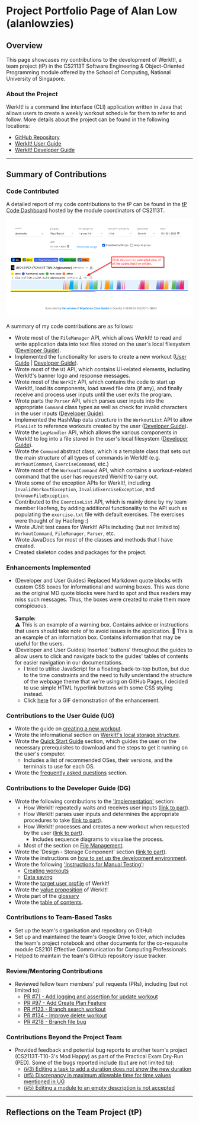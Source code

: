 # Project Portfolio Page of Alan Low (alanlowzies)

## Overview
This page showcases my contributions to the development of WerkIt!, a team project (tP) in the CS2113T 
Software Engineering & Object-Oriented Programming module offered by the School of Computing, National University of 
Singapore.

### About the Project
WerkIt! is a command line interface (CLI) application written in Java that allows users to create a weekly workout 
schedule for them to refer to and follow. More details about the project can be found in the following locations:
* [GitHub Repository](../../)
* [WerkIt! User Guide](../UserGuide.md)
* [WerkIt! Developer Guide](../DeveloperGuide.md)

---

## Summary of Contributions
### Code Contributed
A detailed report of my code contributions to the tP can be found in the [tP Code Dashboard](https://nus-cs2113-ay2122s2.github.io/tp-dashboard/?search=alanlowzies&breakdown=true) 
hosted by the module coordinators of CS2113T.

![tP Code Dashboard](../images/ppp/alanlowzies/tPCodeDashboard.png)

A summary of my code contributions are as follows:
- Wrote most of the `FileManager` API, which allows WerkIt! to read and write application data
into text files stored on the user's local filesystem 
([Developer Guide](../DeveloperGuide.md#file-management)). 
- Implemented the functionality for users to create a new workout 
([User Guide](../UserGuide.md#create-a-workout-workout-new) | [Developer Guide](../DeveloperGuide.md#create-new-workout)).
- Wrote most of the `UI` API, which contains UI-related elements, including WerkIt!'s banner logo and response messages.
- Wrote most of the `WerkIt` API, which contains the code to start up WerkIt!, load its components, load saved file data
  (if any), and finally receive and process user inputs until the user exits the program.
- Wrote parts the `Parser` API, which parses user inputs into the appropriate `Command` class types as well
  as check for invalid characters in the user inputs ([Developer Guide](../DeveloperGuide.md#parsing-user-input-and-getting-the-right-command)).
- Implemented the HashMap data structure in the `WorkoutList` API to allow `PlanList` to reference
  workouts created by the user ([Developer Guide](../DeveloperGuide.md#design-considerations-for-creating-a-new-workout)).
- Wrote the `LogHandler` API, which allows the various components in WerkIt! to log into a file
  stored in the user's local filesystem ([Developer Guide](../DeveloperGuide.md#about-the-loghandler-class)).
- Wrote the `Command` abstract class, which is a template class that sets out the main structure of all types
  of commands in WerkIt! (e.g. `WorkoutCommand`, `ExerciseCommand`, etc.)
- Wrote most of the `WorkoutCommand` API, which contains a workout-related command that the user has requested
  WerkIt! to carry out.
- Wrote some of the exception APIs for WerkIt!, including `InvalidWorkoutException`, `InvalidExerciseException`, and
  `UnknownFileException`.
- Contributed to the `ExerciseList` API, which is mainly done by my team member Haofeng, by adding
  additional functionality to the API such as populating the `exercise.txt` file with default exercises. The exercises
  were thought of by Haofeng :)
- Wrote JUnit test cases for WerkIt! APIs including (but not limited to) `WorkoutCommand`, `FileManager`, `Parser`, etc.
- Wrote JavaDocs for most of the classes and methods that I have created.
- Created skeleton codes and packages for the project.


### Enhancements Implemented
- (Developer and User Guides) Replaced Markdown quote blocks with custom CSS boxes for informational and warning boxes.
  This was done as the original MD quote blocks were hard to spot and thus readers may miss such messages. Thus, the
  boxes were created to make them more conspicuous.
  <br/><br/>**Sample:**<br/>
<span class="box warning">:warning: This is an example of a warning box. Contains advice or instructions that users
should take note of to avoid issues in the application.</span>
<span class="box info">:memo: This is an example of an information box. Contains information that may be useful for
the users.</span>
- (Developer and User Guides) Inserted 'buttons' throughout the guides to allow users to click and navigate back to the
  guides' tables of contents for easier navigation in our documentations. 
  - I tried to utilise JavaScript for a floating back-to-top button, but due to the time constraints and the need to
    fully understand the structure of the webpage theme that we're using on GitHub Pages, I decided to
    use simple HTML hyperlink buttons with some CSS styling instead.
  - Click [here](../images/ppp/alanlowzies/BackToToCDemo.gif) for a GIF demonstration of the enhancement.

### Contributions to the User Guide (UG)
- Wrote the guide on [creating a new workout](../UserGuide.md#create-a-workout-workout-new).
- Wrote the informational section on [WerkIt!'s local storage structure](../UserGuide.md#werkits-local-storage-information).
- Wrote the [Quick Start Guide](../UserGuide.md#quick-start-guide) section, which guides the user on the necessary
prerequisites to download and the steps to get it running on the user's computer.
  - Includes a list of recommended OSes, their versions, and the terminals to use for each OS.
- Wrote the [frequently asked questions](../UserGuide.md#frequently-asked-questions-faq) section.

### Contributions to the Developer Guide (DG)
- Wrote the following contributions to the ['Implementation'](../DeveloperGuide.md#implementation) section:
    - How WerkIt! repeatedly waits and receives user inputs ([link to part](../DeveloperGuide.md#getting-user-input-continuously)).
    - How WerkIt! parses user inputs and determines the appropriate procedures to take 
      ([link to part](../DeveloperGuide.md#parsing-user-input-and-getting-the-right-command)).
    - How WerkIt! processes and creates a new workout when requested by the user
      ([link to part](../DeveloperGuide.md#create-new-workout)).
      - Includes sequence diagrams to visualise the process.
    - Most of the section on [File Management](../DeveloperGuide.md#file-management).
- Wrote the 'Design - Storage Component' section ([link to part](../DeveloperGuide.md#storage-component)).
- Wrote the instructions on 
[how to set up the development environment](../DeveloperGuide.md#setting-up-your-development-environment).
- Wrote the following ['Instructions for Manual Testing'](../DeveloperGuide.md#instructions-for-manual-testing):
  - [Creating workouts](../DeveloperGuide.md#creating-a-new-workout)
  - [Data saving](../DeveloperGuide.md#test-on-data-saving)
- Wrote the [target user profile](../DeveloperGuide.md#target-user-profile) of WerkIt!
- Wrote the [value proposition](../DeveloperGuide.md#value-proposition) of WerkIt!
- Wrote part of the [glossary](../DeveloperGuide.md#glossary)
- Wrote the [table of contents](../DeveloperGuide.md#table-of-contents).

### Contributions to Team-Based Tasks
- Set up the team's organisation and repository on GitHub
- Set up and maintained the team's Google Drive folder, which includes the team's project notebook
and other documents for the co-requsuite module CS2101 Effective Communication for Computing Professionals.
- Helped to maintain the team's GitHub repository issue tracker.

### Review/Mentoring Contributions
- Reviewed fellow team members' pull requests (PRs), including (but not limited to):
  - [PR #71 - Add logging and assertion for update workout](https://github.com/AY2122S2-CS2113T-T09-2/tp/pull/71#pullrequestreview-910244404)
  - [PR #97 - Add Create Plan Feature](https://github.com/AY2122S2-CS2113T-T09-2/tp/pull/97#pullrequestreview-914977219)
  - [PR #123 - Branch search workout](https://github.com/AY2122S2-CS2113T-T09-2/tp/pull/123#pullrequestreview-919593971)
  - [PR #134 - Improve delete workout](https://github.com/AY2122S2-CS2113T-T09-2/tp/pull/134#pullrequestreview-920276634)
  - [PR #218 - Branch file bug](https://github.com/AY2122S2-CS2113T-T09-2/tp/pull/218#pullrequestreview-929510891)

### Contributions Beyond the Project Team
- Provided feedback and potential bug reports to another team's project (CS2113T-T10-3's Mod Happy) as part
  of the Practical Exam Dry-Run (PED). Some of the bugs reported include (but are not limited to):
  - [(#3) Editing a task to add a duration does not show the new duration](https://github.com/alanlowzies/ped/issues/3)
  - [(#5) Discrepancy in maximum allowable time for time values mentioned in UG](https://github.com/alanlowzies/ped/issues/4)
  - [(#5) Editing a module to an empty description is not accepted](https://github.com/alanlowzies/ped/issues/5)
---

## Reflections on the Team Project (tP)
